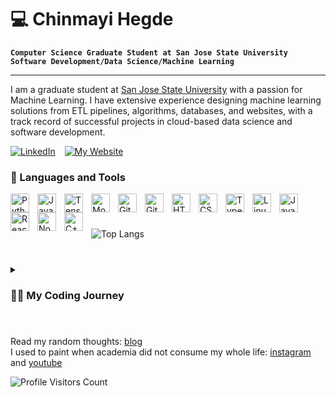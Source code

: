 # 💻 Chinmayi Hegde

**`Computer Science Graduate Student at San Jose State University`** </br>
**`Software Development/Data Science/Machine Learning`**

---
I am a graduate student at [San Jose State University](https://sjsu.edu/cs) with a passion for Machine Learning. I have extensive experience designing machine learning solutions from ETL pipelines, algorithms, databases, and websites, with a track record of successful projects in cloud-based data science and software development. 

[![LinkedIn](https://img.shields.io/badge/-Chinmayi%20Hegde-%230A67C3?style=for-the-badge&logo=linkedin&logoColor=ffffff)](https://linkedin.com/in/chinmayi-hegde) &ensp;
[![My Website](https://img.shields.io/badge/-My%20Website-%230A67C3?style=for-the-badge)](https://chinhegde.github.io/)

### 🧰 Languages and Tools

<img align="left" alt="Python" width="30px" style="padding-right:10px;" src="https://cdn.jsdelivr.net/gh/devicons/devicon/icons/python/python-plain.svg" />
<img align="left" alt="Java" width="30px" style="padding-right:10px;" src="https://cdn.jsdelivr.net/gh/devicons/devicon/icons/java/java-original.svg"/>
<img align="left" alt="TensorFlow" width="30px" style="padding-right:10px;" src="https://cdn.jsdelivr.net/gh/devicons/devicon/icons/tensorflow/tensorflow-original.svg" />
<img align="left" alt="MongoDB" width="30px" style="padding-right:10px;" src="https://cdn.jsdelivr.net/gh/devicons/devicon/icons/mongodb/mongodb-plain-wordmark.svg" />
<img align="left" alt="GitHub" width="30px" style="padding-right:10px;" src="https://cdn.jsdelivr.net/gh/devicons/devicon/icons/github/github-original.svg" />
<img align="left" alt="Git" width="30px" style="padding-right:10px;" src="https://cdn.jsdelivr.net/gh/devicons/devicon/icons/git/git-original.svg" />
<img align="left" alt="HTML" width="30px" style="padding-right:10px;" src="https://cdn.jsdelivr.net/gh/devicons/devicon/icons/html5/html5-plain.svg" />
<img align="left" alt="CSS" width="30px" style="padding-right:10px;" src="https://cdn.jsdelivr.net/gh/devicons/devicon/icons/css3/css3-plain.svg" />
<img align="left" alt="TypeScript" width="30px" style="padding-right:10px;" src="https://cdn.jsdelivr.net/gh/devicons/devicon/icons/typescript/typescript-plain.svg" />
<img align="left" alt="Linux" width="30px" style="padding-right:10px;" src="https://cdn.jsdelivr.net/gh/devicons/devicon/icons/linux/linux-original.svg" />
<img align="left" alt="JavaScript" width="30px" style="padding-right:10px;" src="https://cdn.jsdelivr.net/gh/devicons/devicon/icons/javascript/javascript-plain.svg" />
<img align="left" alt="React" width="30px" style="padding-right:10px;" src="https://cdn.jsdelivr.net/gh/devicons/devicon/icons/react/react-original.svg" />
<img align="left" alt="NodeJS" width="30px" style="padding-right:10px;" src="https://cdn.jsdelivr.net/gh/devicons/devicon/icons/nodejs/nodejs-original.svg" />
<img align="left" alt="C++" width="30px" style="padding-right:10px;" src="https://cdn.jsdelivr.net/gh/devicons/devicon/icons/cplusplus/cplusplus-line.svg" />
<br />

#

![Top Langs](https://github-readme-stats-dosx001.vercel.app/api/top-langs/?username=chinhegde&langs_count=6&layout=compact&title_color=fff&text_color=00e7ff&bg_color=151515)

#

<details>
 <summary><h3>👨‍💻 My Coding Journey</h3></summary>
   
As a wide-eyed computer science undergraduate, I started on my coding journey at the age of 17. Initially, I started with C and C++ because that is what we were learning in school. I mainly practiced on HackerRank. My curiosity to solve "actual problems" led me to explore IoT first, and then web development, where I encountered HTML, CSS, and JavaScript - and eventually Python through Django. These languages opened up a new dimension, enabling the artist in me to create interactive and visually appealing websites.
<br/>
A web scraping project that generated sitemaps was my first Python project. I applied these concepts to scrape research paper citations based on specific topics, culminating in my first "ML project" – a super-basic recommendation system. This experience fueled my interest in machine learning, and I dove deeper into the field, experimenting with new technologies and constructing innovative projects.
</details>

#

Read my random thoughts: [blog](https://chinmayih.wordpress.com) 
<br/>
I used to paint when academia did not consume my whole life: [instagram](https://www.instagram.com/artwithchin/) and [youtube](https://www.youtube.com/artwithchin)

![Profile Visitors Count](https://profile-counter.glitch.me/chinhegde/count.svg)

